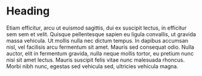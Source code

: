 # Heading
Etiam efficitur, arcu ut euismod sagittis, dui ex suscipit lectus, in efficitur sem sem et velit. Quisque pellentesque sapien eu ligula convallis, ut gravida massa vehicula. Ut mollis nulla nec dictum tempus. In dapibus accumsan nisl, vel facilisis arcu fermentum sit amet. Mauris sed consequat odio. Nulla auctor, elit in fermentum gravida, nulla neque mollis tortor, eu pretium nunc nisi sit amet lectus. Mauris suscipit felis vitae nunc malesuada rhoncus. Morbi nibh nunc, egestas sed vehicula sed, ultricies vehicula magna.